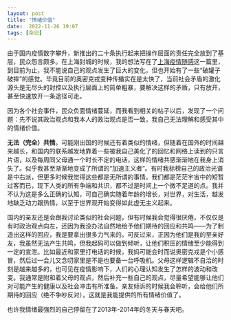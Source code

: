 ```yaml
---
layout: post
title: "情绪价值" 
date:  2022-11-26 19:07
tags: [杂记]
---
```



由于国内疫情数字攀升，新推出的二十条执行起来把操作层面的责任完全放到了基层，民众怨言颇多。在上海封城的时候，我的想法写在了[上海疫情随感](https://aceisscope.github.io/2022/04/10/shanghai.html)这一篇里，到目前为止，我不能说自己的观点发生了巨大的变化，但也开始有了一些“破罐子破摔”的感觉。毕竟目前的奥密克戎变种传播实在是太快了，当前社会矛盾的激化源头是无尽头的封控以及执行层面上的简单粗暴，要解决这样的矛盾，只有放开，甚至快速放开一条途径可走。

因为各个社会事件，民众负面情绪蔓延，而我看到相关的帖子以后，发现了一个问题：先不说其政治观点和我本人的政治观点是否一致，我自己无法理解和感受其中的情绪价值。

**无法（完全）共情**。可能刚出国的时候还有着类似的情绪，但随着在国外的时间越来越长，和国内的联系越发地靠着一些被我自己美化了的回忆和网络上读到的只言片语，以及每周同父母通一个时长不定的电话，这样的情绪共感渐渐地在我身上消失了。似乎我甚至渐渐地变成了所谓的“加速主义者”。有时我标榜自己的政治光谱是中右派，但更多时候我觉得这些都是无所谓的事情。我们都是茫茫宇宙中的短暂过客而已，现下人类的所有争端和共识，都不过是时间上一个微不足道的点。我并不认为这是多么正确的认知，可自己确实随着年龄的增长，对世界，对生活，越发地缺乏动力跟热情，以至于世界观开始变得如此虚无主义起来。

国内的亲友还是会跟我讨论类似的社会问题，但有时候我会觉得很厌倦，不仅仅是有时政治观点向左，还因为我没办法自然地给予他们期待的回应和共鸣——为了制造出这样的回应，我是要拿出很多力气来的。可反过来，正因为他们是我的至亲好友，我虽然无法产生共鸣，但我起码可以做到倾听，让他们积压的情绪至少能得到一定的宣泄。比如最近和家里打电话的时候，我妈可能会时而说奥密克戎是个小感冒，然后过一会儿又念叨家里是不是也要备一台呼吸机。父母这样逻辑不自洽的时刻是越来越多的，也可见在疫情影响下，人们的心理认知发生了怎样的波动和改变。我通常是附和着父母的观点，然后补充一些自己的观点，尽量希望能够让他们对可能产生的健康以及社会冲击有所准备。亲友倾诉的时候我会聆听，会给他们所期待的回应（绝不争吵反对），这就是我能提供的所有情绪价值了。

也许我情绪最强烈的自己停留在了2013年-2014年的冬天与春天吧。



